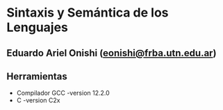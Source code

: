 # Sintaxis y Semántica de los Lenguajes

## Eduardo Ariel Onishi (eonishi@frba.utn.edu.ar)

## Herramientas
* Compilador GCC -version 12.2.0
* C -version C2x
